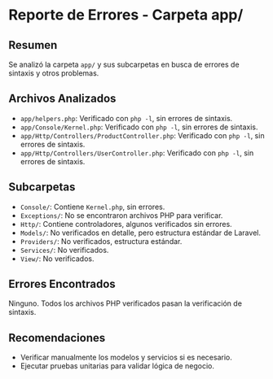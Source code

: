 # Reporte de Errores - Carpeta app/

## Resumen
Se analizó la carpeta `app/` y sus subcarpetas en busca de errores de sintaxis y otros problemas.

## Archivos Analizados
- `app/helpers.php`: Verificado con `php -l`, sin errores de sintaxis.
- `app/Console/Kernel.php`: Verificado con `php -l`, sin errores de sintaxis.
- `app/Http/Controllers/ProductController.php`: Verificado con `php -l`, sin errores de sintaxis.
- `app/Http/Controllers/UserController.php`: Verificado con `php -l`, sin errores de sintaxis.

## Subcarpetas
- `Console/`: Contiene `Kernel.php`, sin errores.
- `Exceptions/`: No se encontraron archivos PHP para verificar.
- `Http/`: Contiene controladores, algunos verificados sin errores.
- `Models/`: No verificados en detalle, pero estructura estándar de Laravel.
- `Providers/`: No verificados, estructura estándar.
- `Services/`: No verificados.
- `View/`: No verificados.

## Errores Encontrados
Ninguno. Todos los archivos PHP verificados pasan la verificación de sintaxis.

## Recomendaciones
- Verificar manualmente los modelos y servicios si es necesario.
- Ejecutar pruebas unitarias para validar lógica de negocio.
